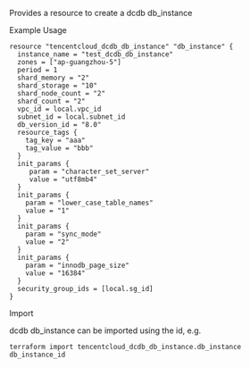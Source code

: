 Provides a resource to create a dcdb db_instance

Example Usage

```hcl
resource "tencentcloud_dcdb_db_instance" "db_instance" {
  instance_name = "test_dcdb_db_instance"
  zones = ["ap-guangzhou-5"]
  period = 1
  shard_memory = "2"
  shard_storage = "10"
  shard_node_count = "2"
  shard_count = "2"
  vpc_id = local.vpc_id
  subnet_id = local.subnet_id
  db_version_id = "8.0"
  resource_tags {
	tag_key = "aaa"
	tag_value = "bbb"
  }
  init_params {
	 param = "character_set_server"
	 value = "utf8mb4"
  }
  init_params {
	param = "lower_case_table_names"
	value = "1"
  }
  init_params {
	param = "sync_mode"
	value = "2"
  }
  init_params {
	param = "innodb_page_size"
	value = "16384"
  }
  security_group_ids = [local.sg_id]
}
```

Import

dcdb db_instance can be imported using the id, e.g.

```
terraform import tencentcloud_dcdb_db_instance.db_instance db_instance_id
```

